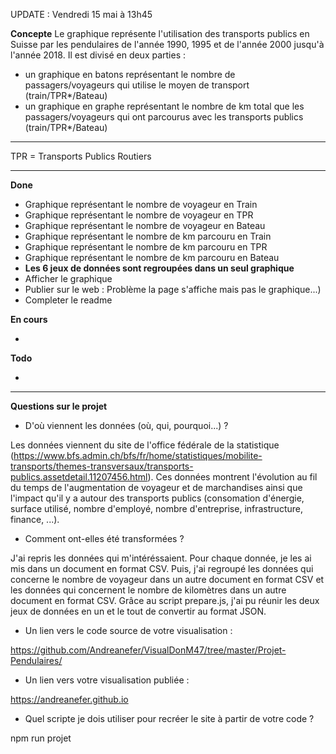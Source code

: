 UPDATE : Vendredi 15 mai à 13h45

**Concepte**
Le graphique représente l'utilisation des transports publics en Suisse par les pendulaires de l'année 1990, 1995 et de l'année 2000 jusqu'à l'année 2018. Il est divisé en deux parties :
- un graphique en batons représentant le nombre de passagers/voyageurs qui utilise le moyen de transport (train/TPR*/Bateau)
- un graphique en graphe représentant le nombre de km total que les passagers/voyageurs qui ont parcourus avec les transports publics (train/TPR*/Bateau)

________
TPR = Transports Publics Routiers

________

**Done**
- Graphique représentant le nombre de voyageur en Train
- Graphique représentant le nombre de voyageur en TPR
- Graphique représentant le nombre de voyageur en Bateau
- Graphique représentant le nombre de km parcouru en Train
- Graphique représentant le nombre de km parcouru en TPR
- Graphique représentant le nombre de km parcouru en Bateau
- **Les 6 jeux de données sont regroupées dans un seul graphique**
- Afficher le graphique
- Publier sur le web : Problème la page s'affiche mais pas le graphique...)
- Completer le readme

**En cours**

- 


**Todo**

- 

________

**Questions sur le projet**

- D'où viennent les données (où, qui, pourquoi...) ?

Les données viennent du site de l'office fédérale de la statistique (https://www.bfs.admin.ch/bfs/fr/home/statistiques/mobilite-transports/themes-transversaux/transports-publics.assetdetail.11207456.html). Ces données montrent l'évolution au fil du temps de l'augmentation de voyageur et de marchandises ainsi que l'impact qu'il y a autour des transports publics (consomation d'énergie, surface utilisé, nombre d'employé, nombre d'entreprise, infrastructure, finance, ...). 

- Comment ont-elles été transformées ?

J'ai repris les données qui m'intéréssaient. Pour chaque donnée, je les ai mis dans un document en format CSV. Puis, j'ai regroupé les données qui concerne le nombre de voyageur dans un autre document en format CSV et les données qui concernent le nombre de kilomètres dans un autre document en format CSV. Grâce au script prepare.js, j'ai pu réunir les deux jeux de données en un et le tout de convertir au format JSON.

- Un lien vers le code source de votre visualisation :

https://github.com/Andreanefer/VisualDonM47/tree/master/Projet-Pendulaires/

- Un lien vers votre visualisation publiée :

https://andreanefer.github.io

- Quel scripte je dois utiliser pour recréer le site à partir de votre code ?

npm run projet

